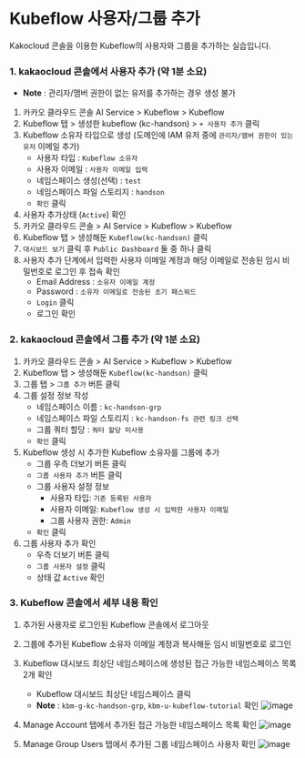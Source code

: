 # Kubeflow 사용자/그룹 추가
Kakocloud 콘솔을 이용한 Kubeflow의 사용자와 그룹을 추가하는 실습입니다.

### 1. kakaocloud 콘솔에서 사용자 추가 (약 1분 소요)
   - **Note** : 관리자/맴버 권한이 없는 유저를 추가하는 경우 생성 불가
1. 카카오 클라우드 콘솔 AI Service > Kubeflow > Kubeflow
2. Kubeflow 탭 > 생성한 kubeflow (kc-handson) > `+ 사용자 추가` 클릭
3. Kubeflow 소유자 타입으로 생성 (도메인에 IAM 유저 중에 `관리자/맴버 권한이 있는 유저` 이메일 추가)
   - 사용자 타입 : `Kubeflow 소유자`
   - 사용자 이메일 : `사용자 이메일 입력`
   - 네임스페이스 생성(선택) : `test`
   - 네임스페이스 파일 스토리지 : `handson`
   - `확인` 클릭
4. 사용자 추가상태 (`Active`) 확인
5. 카카오 클라우드 콘솔 > AI Service > Kubeflow > Kubeflow
6. Kubeflow 탭 > 생성해둔 `Kubeflow(kc-handson)` 클릭
7. `대시보드 보기` 클릭 후 `Public Dashboard` 둘 중 하나 클릭
8. 사용자 추가 단계에서 입력한 사용자 이메일 계정과 해당 이메일로 전송된 임시 비밀번호로 로그인 후 접속 확인
   - Email Address : `소유자 이메일 계정`
   - Password : `소유자 이메일로 전송된 초기 패스워드`
   - `Login` 클릭
   - 로그인 확인

### 2. kakaocloud 콘솔에서 그룹 추가 (약 1분 소요)
1. 카카오 클라우드 콘솔 > AI Service > Kubeflow > Kubeflow
2. Kubeflow 탭 > 생성해둔 `Kubeflow(kc-handson)` 클릭
3. 그룹 탭 > `그룹 추가` 버튼 클릭
4. 그룹 설정 정보 작성
      - 네임스페이스 이름 : `kc-handson-grp`
      - 네임스페이스 파일 스토리지 : `kc-handson-fs 관련 링크 선택`
      - 그룹 쿼터 할당 : `쿼터 할당 미사용`
      - `확인` 클릭
5. Kubeflow 생성 시 추가한 Kubeflow 소유자를 그룹에 추가
      - 그룹 우측 더보기 버튼 클릭
      - `그룹 사용자 추가` 버튼 클릭
      - 그룹 사용자 설정 정보
         - 사용자 타입: `기존 등록된 사용자`
         - 사용자 이메일: `Kubeflow 생성 시 입력한 사용자 이메일`
         - 그룹 사용자 권한: `Admin`
      - `확인` 클릭
7. 그룹 사용자 추가 확인
   - 우측 더보기 버튼 클릭
   - `그룹 사용자 설정` 클릭
   - 상태 값 `Active` 확인

### 3. Kubeflow 콘솔에서 세부 내용 확인
1. 추가된 사용자로 로그인된 Kubeflow 콘솔에서 로그아웃
2. 그룹에 추가된 Kubeflow 소유자 이메일 계정과 복사해둔 임시 비밀번호로 로그인
3. Kubeflow 대시보드 최상단 네임스페이스에 생성된 접근 가능한 네임스페이스 목록 2개 확인
   - Kubeflow 대시보드 최상단 네임스페이스 클릭
   -  **Note** : `kbm-g-kc-handson-grp`, `kbm-u-kubeflow-tutorial` 확인
   ![image](https://github.com/KOlizer/tutorial/assets/127844467/c0a06b9b-92e6-46c6-b63a-9342f771bf2e)

4. Manage Account 탭에서 추가된 접근 가능한 네임스페이스 목록 확인
   ![image](https://github.com/KOlizer/tutorial/assets/127844467/c806d4aa-b50d-4ae0-a395-73825ad88947)

5. Manage Group Users 탭에서 추가된 그룹 네임스페이스 사용자 확인
   ![image](https://github.com/KOlizer/tutorial/assets/127844467/f22c8061-a2ad-4712-8b5d-ba248ba0005e)
